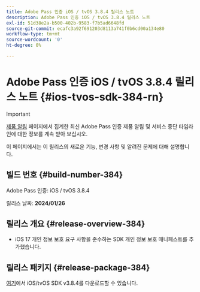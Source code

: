 ```yaml
---
title: Adobe Pass 인증 iOS / tvOS 3.8.4 릴리스 노트
description: Adobe Pass 인증 iOS / tvOS 3.8.4 릴리스 노트
exl-id: 51d38e2a-b500-402b-9583-f7b5ad6648fd
source-git-commit: ecafc3a92f691203d8113a741f0b6cd00a134e80
workflow-type: tm+mt
source-wordcount: '0'
ht-degree: 0%

---
```


# Adobe Pass 인증 iOS / tvOS 3.8.4 릴리스 노트 {#ios-tvos-sdk-384-rn}

>[!IMPORTANT]
>
> [제품 알림](/help/authentication/product-announcements.md) 페이지에서 집계한 최신 Adobe Pass 인증 제품 알림 및 서비스 중단 타임라인에 대한 정보를 계속 받아 보십시오.

이 페이지에서는 이 릴리스의 새로운 기능, 변경 사항 및 알려진 문제에 대해 설명합니다.

## 빌드 번호 {#build-number-384}

Adobe Pass 인증: iOS / tvOS 3.8.4

릴리스 날짜: **2024/01/26**

## 릴리스 개요 {#release-overview-384}

* iOS 17 개인 정보 보호 요구 사항을 준수하는 SDK 개인 정보 보호 매니페스트를 추가했습니다.

## 릴리스 패키지 {#release-package-384}

[여기](https://tve.zendesk.com/hc/en-us/articles/204963209-iOS-tvOS-Native-AccessEnabler-Library)에서 iOS/tvOS SDK v3.8.4를 다운로드할 수 있습니다.
